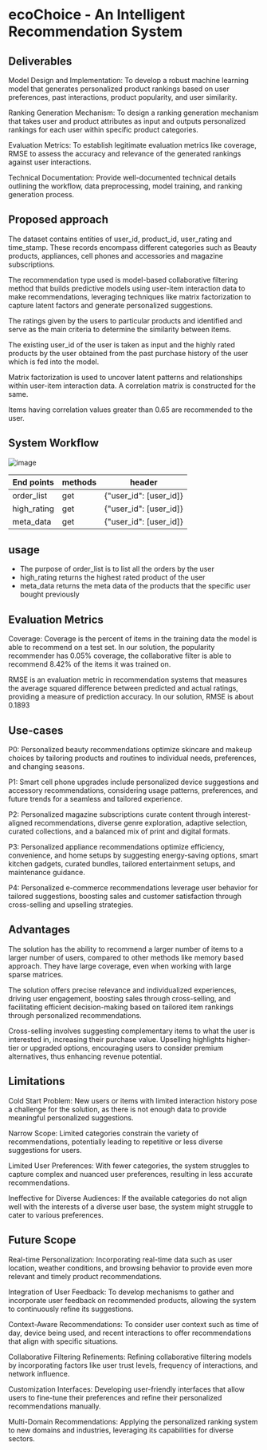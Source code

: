# ecoChoice - An Intelligent Recommendation System  

## Deliverables  
Model Design and Implementation: To develop a robust machine learning model that generates personalized product rankings based on user preferences, past interactions, product popularity, and user similarity.  

Ranking Generation Mechanism: To design a ranking generation mechanism that takes user and product attributes as input and outputs personalized rankings for each user within specific product categories.  

Evaluation Metrics: To establish legitimate evaluation metrics like coverage, RMSE to assess the accuracy and relevance of the generated rankings against user interactions.  

Technical Documentation: Provide well-documented technical details outlining the workflow, data preprocessing, model training, and ranking generation process.  


## Proposed approach

The dataset contains entities of user_id, product_id, user_rating and time_stamp. These records encompass different categories such as Beauty products, appliances, cell phones and accessories and magazine subscriptions.

The recommendation type used is model-based collaborative filtering method that builds predictive models using user-item interaction data to make recommendations, leveraging techniques like matrix factorization to capture latent factors and generate personalized suggestions.

The ratings given by the users to particular products and identified and serve as the main criteria to determine the similarity between items.

The existing user_id of the user is taken as input and the highly rated products by the user obtained from the past purchase history of the user which is fed into the model.

Matrix factorization is used to uncover latent patterns and relationships within user-item interaction data. A correlation matrix is constructed for the same.

Items having correlation values greater than 0.65 are recommended to the user.  

## System Workflow  

![image](https://github.com/dheerajgajula02/flipkart_grid/assets/80829447/f152621d-632f-45ef-a885-59d8a6ed55a2)

| End points  | methods | header |
| ------------- | ------------- | -------|
| order_list  | get  | {"user_id": [user_id]}
| high_rating  | get  | {"user_id": [user_id]}
| meta_data | get | {"user_id": [user_id]}

## usage
- The purpose of order_list is to list all the orders by the user
- high_rating returns the highest rated product of the user
- meta_data returns the meta data of the products that the specific user bought previously 

## Evaluation Metrics

Coverage: Coverage is the percent of items in the training data the model is able to recommend on a test set. In our solution, the popularity recommender has 0.05% coverage, the collaborative filter is able to recommend 8.42% of the items it was trained on.

RMSE is an evaluation metric in recommendation systems that measures the average squared difference between predicted and actual ratings, providing a measure of prediction accuracy. In our solution, RMSE is about 0.1893

## Use-cases  
P0: Personalized beauty recommendations optimize skincare and makeup choices by tailoring products and routines to individual needs, preferences, and changing seasons.

P1: Smart cell phone upgrades include personalized device suggestions and accessory recommendations, considering usage patterns, preferences, and future trends for a seamless and tailored experience.

P2: Personalized magazine subscriptions curate content through interest-aligned recommendations, diverse genre exploration, adaptive selection, curated collections, and a balanced mix of print and digital formats.

P3: Personalized appliance recommendations optimize efficiency, convenience, and home setups by suggesting energy-saving options, smart kitchen gadgets, curated bundles, tailored entertainment setups, and maintenance guidance.

P4: Personalized e-commerce recommendations leverage user behavior for tailored suggestions, boosting sales and customer satisfaction through cross-selling and upselling strategies.

## Advantages

The solution has the ability to recommend a larger number of items to a larger number of users, compared to other methods like memory based approach. They have large coverage, even when working with large sparse matrices.

The solution offers precise relevance and individualized experiences, driving user engagement, boosting sales through cross-selling, and facilitating efficient decision-making based on tailored item rankings through personalized recommendations.

Cross-selling involves suggesting complementary items to what the user is interested in, increasing their purchase value. Upselling highlights higher-tier or upgraded options, encouraging users to consider premium alternatives, thus enhancing revenue potential.

## Limitations
Cold Start Problem: New users or items with limited interaction history pose a challenge for the solution, as there is not enough data to provide meaningful personalized suggestions.

Narrow Scope: Limited categories constrain the variety of recommendations, potentially leading to repetitive or less diverse suggestions for users.

Limited User Preferences: With fewer categories, the system struggles to capture complex and nuanced user preferences, resulting in less accurate recommendations.

Ineffective for Diverse Audiences: If the available categories do not align well with the interests of a diverse user base, the system might struggle to cater to various preferences.

## Future Scope
Real-time Personalization: Incorporating real-time data such as user location, weather conditions, and browsing behavior to provide even more relevant and timely product recommendations.

Integration of User Feedback: To develop mechanisms to gather and incorporate user feedback on recommended products, allowing the system to continuously refine its suggestions.

Context-Aware Recommendations: To consider user context such as time of day, device being used, and recent interactions to offer recommendations that align with specific situations.

Collaborative Filtering Refinements: Refining collaborative filtering models by incorporating factors like user trust levels, frequency of interactions, and network influence.

Customization Interfaces: Developing user-friendly interfaces that allow users to fine-tune their preferences and refine their personalized recommendations manually.

Multi-Domain Recommendations:  Applying the personalized ranking system to new domains and industries, leveraging its capabilities for diverse sectors.





